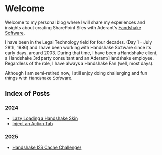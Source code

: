 # Welcome
Welcome to my personal blog where I will share my experiences and insights about creating SharePoint Sites with Aderant's [Handshake Software](https://www.aderant.com/solutions-handshake).

I have been in the Legal Technology field for four decades. (Day 1 - July 28th, 1986) and I have been working with Handshake Software since its early days, around 2003.  During that time, I have been a Handshake client, a Handshake 3rd party consultant and an Aderant/Handshake employee. Regardless of the role, I have always a Handshake Fan (well, most days).

Although I am semi-retired now, I still enjoy doing challenging and fun things with Handshake Software.

## Index of Posts 

### 2024
- [Lazy Loading a Handshake Skin](_posts/2024-01-20-LazyLoadingSkins.md)
- [Inject an Action Tab](_posts/2024-02-04-InjectTabAction.md)

### 2025 
- [Handshake ISS Cache Challenges](_posts/2025-03-20-HandshakeIISCacheChanges.md)